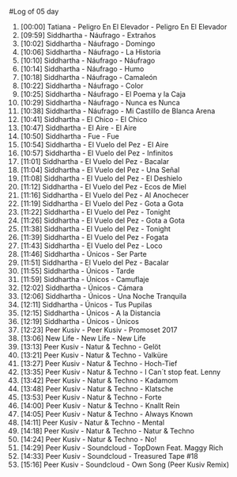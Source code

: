 #Log of 05 day

1. [00:00] Tatiana - Peligro En El Elevador - Peligro En El Elevador
1. [09:59] Siddhartha - Náufrago - Extraños
1. [10:02] Siddhartha - Náufrago - Domingo
1. [10:06] Siddhartha - Náufrago - La Historia
1. [10:10] Siddhartha - Náufrago - Náufrago
1. [10:14] Siddhartha - Náufrago - Humo
1. [10:18] Siddhartha - Náufrago - Camaleón
1. [10:22] Siddhartha - Náufrago - Color
1. [10:25] Siddhartha - Náufrago - El Poema y la Caja
1. [10:29] Siddhartha - Náufrago - Nunca es Nunca
1. [10:38] Siddhartha - Náufrago - Mi Castillo de Blanca Arena
1. [10:41] Siddhartha - El Chico - El Chico
1. [10:47] Siddhartha - El Aire - El Aire
1. [10:50] Siddhartha - Fue - Fue
1. [10:54] Siddhartha - El Vuelo del Pez - El Aire
1. [10:57] Siddhartha - El Vuelo del Pez - Infinitos
1. [11:01] Siddhartha - El Vuelo del Pez - Bacalar
1. [11:04] Siddhartha - El Vuelo del Pez - Una Señal
1. [11:08] Siddhartha - El Vuelo del Pez - El Deshielo
1. [11:12] Siddhartha - El Vuelo del Pez - Ecos de Miel
1. [11:16] Siddhartha - El Vuelo del Pez - Al Anochecer
1. [11:19] Siddhartha - El Vuelo del Pez - Gota a Gota
1. [11:22] Siddhartha - El Vuelo del Pez - Tonight
1. [11:26] Siddhartha - El Vuelo del Pez - Gota a Gota
1. [11:38] Siddhartha - El Vuelo del Pez - Tonight
1. [11:39] Siddhartha - El Vuelo del Pez - Fogata
1. [11:43] Siddhartha - El Vuelo del Pez - Loco
1. [11:46] Siddhartha - Únicos - Ser Parte
1. [11:51] Siddhartha - El Vuelo del Pez - Bacalar
1. [11:55] Siddhartha - Únicos - Tarde
1. [11:59] Siddhartha - Únicos - Camuflaje
1. [12:02] Siddhartha - Únicos - Cámara
1. [12:06] Siddhartha - Únicos - Una Noche Tranquila
1. [12:11] Siddhartha - Únicos - Tus Pupilas
1. [12:15] Siddhartha - Únicos - A la Distancia
1. [12:19] Siddhartha - Únicos - Únicos
1. [12:23] Peer Kusiv - Peer Kusiv - Promoset 2017
1. [13:06] New Life - New Life - New Life
1. [13:13] Peer Kusiv - Natur & Techno - Gelöt
1. [13:21] Peer Kusiv - Natur & Techno - Valküre
1. [13:27] Peer Kusiv - Natur & Techno - Hoch-Tief
1. [13:35] Peer Kusiv - Natur & Techno - I Can´t stop feat. Lenny
1. [13:42] Peer Kusiv - Natur & Techno - Kadamom
1. [13:48] Peer Kusiv - Natur & Techno - Klatsche
1. [13:53] Peer Kusiv - Natur & Techno - Forte
1. [14:00] Peer Kusiv - Natur & Techno - Knallt Rein
1. [14:05] Peer Kusiv - Natur & Techno - Always Known
1. [14:11] Peer Kusiv - Natur & Techno - Mental
1. [14:18] Peer Kusiv - Natur & Techno - Natur & Techno
1. [14:24] Peer Kusiv - Natur & Techno - No!
1. [14:29] Peer Kusiv - Soundcloud - TopDown Feat. Maggy Rich
1. [14:33] Peer Kusiv - Soundcloud - Treasured Tape #18
1. [15:16] Peer Kusiv - Soundcloud - Own Song (Peer Kusiv Remix)

